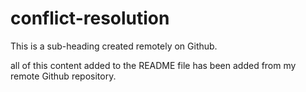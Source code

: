 # conflict-resolution

This is a sub-heading created remotely on Github.

all of this content added to the README file has been added from my remote Github repository.

